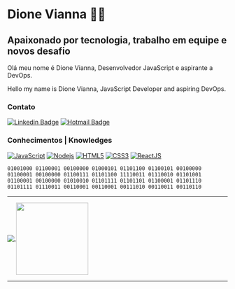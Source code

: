 # Dione Vianna :man_technologist:

## Apaixonado por tecnologia, trabalho em equipe e novos desafio

  Olá meu nome é Dione Vianna, Desenvolvedor JavaScript e aspirante a DevOps.
  
  Hello my name is Dione Vianna, JavaScript Developer and aspiring DevOps.

### Contato

[![Linkedin Badge](https://img.shields.io/badge/-Dione%20Vianna-0078D4?labelColor=52575d&logoWidth=17&style=for-the-badge&logo=Linkedin&logoColor=white&link=https://www.linkedin.com/in/dione-vianna/)](https://www.linkedin.com/in/dione-vianna/)
[![Hotmail Badge](https://img.shields.io/badge/-Dione-0078D4?labelColor=52575d&logoWidth=17&style=for-the-badge&logo=microsoft-outlook&logoColor=white&link=mailto:dioneg12@hotmail.com)](mailto:dioneg12@hotmail.com)

### Conhecimentos | Knowledges

[![JavaScript](https://img.shields.io/badge/-JavaScript-263238?style=for-the-badge&logo=javascript&link=https://github.com/Dione-Vianna/realmdb)](https://github.com/Dione-Vianna/realmdb)
[![Nodejs](https://img.shields.io/badge/-Nodejs-263238?style=for-the-badge&logo=Node.js&link=https://github.com/Dione-Vianna/nestjs-typeorm/)](https://github.com/Dione-Vianna/nestjs-typeorm/)
[![HTML5](https://img.shields.io/badge/-HTML5-263238?style=for-the-badge&logo=html5&logoColor=white&link=https://github.com/Dione-Vianna/Doe/)](https://github.com/Dione-Vianna/Doe/)
[![CSS3](https://img.shields.io/badge/-CSS3-263238?style=for-the-badge&logo=css3&link=https://github.com/Dione-Vianna/Doe/)](https://github.com/Dione-Vianna/Doe/)
[![ReactJS](https://img.shields.io/badge/-React-263238?style=for-the-badge&logo=react&link=https://github.com/Dione-Vianna/Doe/)](https://github.com/Dione-Vianna/dtmoney)

```
01001000 01100001 00100000 01000101 01101100 01100101 00100000 
01100001 00100000 01100111 01101100 11110011 01110010 01101001 
01100001 00100000 01010010 01101111 01101101 01100001 01101110 
01101111 01110011 00110001 00110001 00111010 00110011 00110110 
```
---

<p>
  <a href="https://github.com/dione-vianna/github-readme-stats">
    <img
      align="center"
      src="https://github-readme-stats.vercel.app/api/top-langs/?username=dione-vianna&layout=compact&theme=tokyonight"
    />
  </a>
  <a href="https://github.com/dione-vianna/github-readme-stats">
    <img
      align="center"
      height="165"
      src="https://github-readme-stats.vercel.app/api?username=dione-vianna&layout=compact&theme=tokyonight"
    />
  </a>
</p>

---
